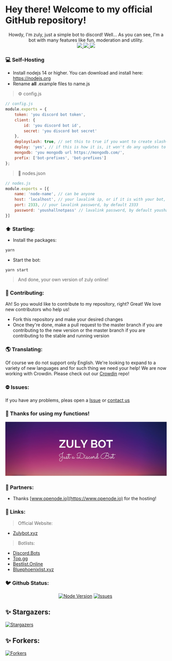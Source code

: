 # Hey there! Welcome to my official GitHub repository!

<p align="center">
Howdy, I'm zuly, just a simple bot to discord!
Well... As you can see, I'm a bot with many features like fun, moderation and utility.<br>
  <a href="https://jetbrains.com/?from=ZulyBot">
    <img src="https://img.shields.io/badge/Powered_by_WebStorm-gray.svg?logo=webstorm&style=for-the-badge" />
  </a>
  <a href="https://crowdin.com/project/zuly">
    <img src="https://img.shields.io/badge/Powered_by_Crowdin-gray.svg?logo=crowdin&style=for-the-badge" />
    <img src="https://badges.crowdin.net/zuly/localized.svg">
  </a>
</p>

### 💻 Self-Hosting
- Install nodejs 14 or higher. You can download and install here: https://nodejs.org
- Rename **all** .example files to name.js
> ⚙️ config.js
```js
// config.js
module.exports = {
	token: 'you discord bot token',
	client: {
		id: 'you discord bot id',
		secret: 'you discord bot secret'
	},
    deployslash: true, // set this to true if you want to create slash-commands and false if you just want to update.
	deploy: 'yes', // if this is how it is, it won't do any updates to slash-commands
	mongodb: 'you mongodb url https://mongodb.com/',
	prefix: ['bot-prefixes', 'bot-prefixes']
};
```
> 🎵 nodes.json
```js
// nodes.js
module.exports = [{
	name: 'node-name', // can be anyone
	host: 'localhost', // your lavalink ip, or if it is with your bot, localhost
	port: 2333, // your lavalink password, by default 2333
	password: 'youshallnotpass' // lavalink password, by default youshallnotpass
}]
```
### ⬆️ Starting:
- Install the packages:
```bash
yarn
```
- Start the bot:
```
yarn start
```
> And done, your own version of zuly online!
### 🥳 Contributing:
Ah! So you would like to contribute to my repository, right? Great! We love new contributors who help us!
- Fork this repository and make your desired changes
- Once they're done, make a pull request to the master branch if you are contributing to the new version or the master branch if you are contributing to the stable and running version
### 🌎 Translating:
Of course we do not support only English. We're looking to expand to a variety of new languages and for such thing we need your help! We are now working with Crowdin. Please check out our [Crowdin](https://crowdin.com/project/zuly) repo!
### ⛔ Issues:
If you have any problems, pleas open a [Issue](https://github.com/zulybot/zuly/issues) or [contact us](https://zulybot.xyz/discord)
### 👋 Thanks for using my functions!
![ZulyBot](/assets/readme/banner.jpeg)
### 🤝 Partners:
- Thanks [www.openode.io](https://www.openode.io) for the hosting!
### 🔗 Links:
> Official Website:
- [Zulybot.xyz](https://zulybot.xyz/)
> Botlists:
- [Discord.Bots](https://discord.bots.gg/bots/880173509077266483)
- [Top.gg](https://top.gg/bot/880173509077266483)
- [Bestlist.Online](https://bestlist.online/bots/880173509077266483)
- [Bluephoenixlist.xyz](https://bluephoenixlist.xyz/bot/880173509077266483)
### 🐦 Github Status:
<p align="center">
<a href="https://nodejs.org/en/download/"><img src="https://img.shields.io/badge/Node.JS-43853D.svg?style=for-the-badge&amp;logo=node.js&amp;logoColor=white" alt="Node Version"></a> <a href="https://github.com/zulybot/zuly/issues"><img src="https://img.shields.io/github/issues/zulybot/zuly?style=for-the-badge&amp;color=green" alt="Issues"></a> <a href="https://github.com/zulybot/zuly/pulls"><img src="https://img.shields.io/github/issues-pr/zulybot/zuly?style=for-the-badge&amp;color=green" alt=""></a>
<h2 id="-stargazers-">✨ Stargazers:</h2>
<p><a href="https://github.com/zulybot/zuly/stargazers"><img src="https://reporoster.com/stars/zulybot/zuly" alt="Stargazers"></a></p>
<h2 id="-forkers-">✨ Forkers:</h2>
<p><a href="https://github.com/zulybot/zuly/network/members"><img src="https://reporoster.com/forks/zulybot/zuly" alt="Forkers"></a></p>
</p>
